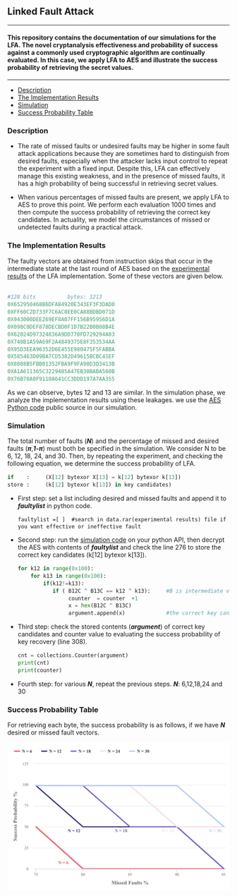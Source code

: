 ## Linked Fault Attack
---
#### This repository contains the documentation of our simulations for the LFA. The novel cryptanalysis effectiveness and probability of success against a commonly used cryptographic algorithm are continually evaluated. In this case, we apply LFA to AES and illustrate the success probability of retrieving the secret values. 




---



* [Description](https://github.com/LinkedFaultAnalysis/LFA#description)
* [The Implementation Results](https://github.com/LinkedFaultAnalysis/LFA#the-results-of-implementation)
* [Simulation](https://github.com/LinkedFaultAnalysis/LFA#simulation)
* [Success Probability Table](https://github.com/LinkedFaultAnalysis/LFA#success-probability-table)




### Description

* The rate of missed faults or undesired faults may be higher in some fault attack applications because they are sometimes hard to distinguish from desired faults, especially when the attacker lacks input control to repeat the experiment with a fixed input. Despite this, LFA can effectively manage this existing weakness, and in the presence of missed faults, it has a high probability of being successful in retrieving secret values. 

* When various percentages of missed faults are present, we apply LFA to AES to prove this point. We perform each evaluation 1000 times and then compute the success probability of retrieving the correct key candidates. In actuality, we model the circumstances of missed or undetected faults during a practical attack. 



### The Implementation Results

The faulty vectors are obtained from instruction skips that occur in the intermediate state at the last round of AES based on the [experimental results](https://github.com/LinkedFaultAnalysis/LFA/blob/main/data.rar) of the LFA implementation. Some of these vectors are given below. 


```python

#128 bits          bytes: 1213
0X652950468B6DFA84920E343EF3F3DAD0 
0XFF60C2D733F7C6AC8EE0CA88BDBD071D
0X943000DEE269EF8A07FF156B95956D1A 
0X098C0DEF878DECBD0F1D7B22B0B08B4E
0X62024D97324836A9DD770FD729294A03
0X748B1A59A69F2A4849375E8F353534AA
0X95D3EEA96352D6E455E980475F5FABBA
0X585463D09BA7CD5382D49615BCBC41EF
0X8088B5FBB01352FBA9F9FA90D3D3413B
0XA1A611365C3229485A47EB30BABA560B
0X76B70A0F9110A641CC3DDD197A7AA355
```

As we can observe, bytes 12 and 13 are similar. In the simulation phase, we analyze the implementation results using these leakages. we use the [AES Python code](https://github.com/Ysjshine/encryption-AES/blob/master/aes.py) public source in our simulation.


### Simulation
The total number of faults (***N***) and the percentage of missed and desired faults (***π***,***1-π***) must both be specified in the simulation. We consider N to be 6, 12, 18, 24, and 30. Then, by repeating the experiment, and checking the following equation, we determine the success probability of LFA.
```python
if    :     (X[12] bytexor X[13] = k[12] bytexor k[13])
store :     (k[12] bytexor k[13]) in key candidates)
```
* First step:
  set a list including desired and missed faults and append it to ***faultylist*** in python code.
  ```
  faultylist =[ ]  #search in data.rar(experimental results) file if you want effective or ineffective fault
  ```
  
* Second step:
  run the [simulation code](https://github.com/LinkedFaultAnalysis/LFA/blob/main/Simulation%20of%20%20LFA.py) on your python API, then decrypt the AES with contents of ***faultylist***  and check the line 276 to store the correct key candidates (k[12] bytexor k[13]).
  ```python
  for k12 in range(0x100):
      for k13 in range(0x100):
          if(k12!=k13):
             if ( B12C ^ B13C == k12 ^ k13):     #B is intermediate value in our programming
                  counter  = counter  +1
                  x = hex(B12C ^ B13C)
                  argument.append(x)             #the correct key candidates list
  ```
  
 * Third step: check the stored contents (***argument***) of correct key candidates and counter value to evaluating the success probability of key recovery (line 308).
 
     ```python
     cnt = collections.Counter(argument)  
     print(cnt)
     print(counter)
     ```

  
 * Fourth step: for various ***N***, repeat the previous steps.
    ***N***: 6,12,18,24 and 30




### Success Probability Table

For retrieving each byte, the success probability is as follows, if we have ***N*** desired or missed fault vectors.


<img src="https://github.com/LinkedFaultAnalysis/LFA/blob/main/Figures/Simulation%20Results.png" alt="Your image title" width="700"/>
